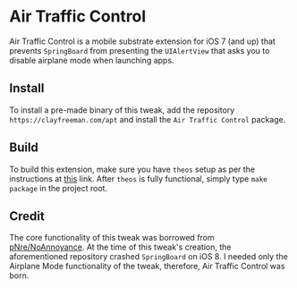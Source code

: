 Air Traffic Control
===================

Air Traffic Control is a mobile substrate extension for iOS 7 (and up) that
prevents `SpringBoard` from presenting the `UIAlertView` that asks you to
disable airplane mode when launching apps.

## Install
To install a pre-made binary of this tweak, add the repository
`https://clayfreeman.com/apt` and install the `Air Traffic Control` package.

## Build
To build this extension, make sure you have `theos` setup as per the
instructions at [this](http://iphonedevwiki.net/index.php/Theos/Setup) link.
After `theos` is fully functional, simply type `make package` in the project
root.

## Credit
The core functionality of this tweak was borrowed from
[pNre/NoAnnoyance](http://dpr.clayfreeman.com/1bitM).  At the time of this
tweak's creation, the aforementioned repository crashed `SpringBoard` on iOS 8.
I needed only the Airplane Mode functionality of the tweak, therefore, Air
Traffic Control was born.
